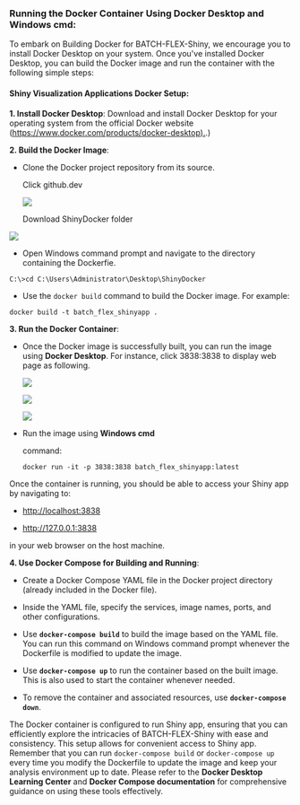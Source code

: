 ### **Running the Docker Container Using Docker Desktop and Windows cmd**:

To embark on Building Docker for BATCH-FLEX-Shiny, we encourage you to install Docker Desktop on your system. Once you've installed Docker Desktop, you can build the Docker image and run the container with the following simple steps:

#### **Shiny Visualization Applications Docker Setup:**

**1. Install Docker Desktop**: Download and install Docker Desktop for your operating system from the official Docker website ([https://www.docker.com/products/docker-desktop).](https://www.docker.com/products/docker-desktop).)

**2. Build the Docker Image**:

-   Clone the Docker project repository from its source.

    Click github.dev

    ![](https://github.com/shawlab-moffitt/BATCH-FLEX-ShinyApp/blob/main/ShinyDocker/BATCH-FLEX-Shiny%20Docker%20Desktop%20images_04.png?raw=true)

    Download ShinyDocker folder

![](https://github.com/shawlab-moffitt/BATCH-FLEX-ShinyApp/blob/main/ShinyDocker/BATCH-FLEX-Shiny%20Docker%20Desktop%20images_05.png?raw=true)

-   Open Windows command prompt and navigate to the directory containing the Dockerfie.

```         
C:\>cd C:\Users\Administrator\Desktop\ShinyDocker
```

-   Use the `docker build` command to build the Docker image. For example:

```         
docker build -t batch_flex_shinyapp .
```

**3. Run the Docker Container**:

-   Once the Docker image is successfully built, you can run the image using **Docker Desktop**. For instance, click 3838:3838 to display web page as following.

    ![](https://github.com/chingyaousf/Introduction-to-Building-Docker-for-BERLIN-Pipeline/blob/main/data/BATCH-FLEX-Shiny%20Docker%20Desktop%20images_01.png?raw=true)

    ![](https://github.com/chingyaousf/Introduction-to-Building-Docker-for-BERLIN-Pipeline/blob/main/data/BATCH-FLEX-Shiny%20Docker%20Desktop%20images_02.png?raw=true)

    ![](https://github.com/chingyaousf/Introduction-to-Building-Docker-for-BERLIN-Pipeline/blob/main/data/BATCH-FLEX-Shiny%20Docker%20Desktop%20images_03.png?raw=true)

-   Run the image using **Windows cmd**

    command:

    ```         
    docker run -it -p 3838:3838 batch_flex_shinyapp:latest
    ```

Once the container is running, you should be able to access your Shiny app by navigating to:

-   <http://localhost:3838>

-   <http://127.0.0.1:3838>

in your web browser on the host machine.

**4. Use Docker Compose for Building and Running**:

-   Create a Docker Compose YAML file in the Docker project directory (already included in the Docker file).

-   Inside the YAML file, specify the services, image names, ports, and other configurations.

-   Use **`docker-compose build`** to build the image based on the YAML file. You can run this command on Windows command prompt whenever the Dockerfile is modified to update the image.

-   Use **`docker-compose up`** to run the container based on the built image. This is also used to start the container whenever needed.

-   To remove the container and associated resources, use **`docker-compose down`**.

The Docker container is configured to run Shiny app, ensuring that you can efficiently explore the intricacies of BATCH-FLEX-Shiny with ease and consistency. This setup allows for convenient access to Shiny app. Remember that you can run `docker-compose build` or `docker-compose up` every time you modify the Dockerfile to update the image and keep your analysis environment up to date. Please refer to the **Docker Desktop Learning Center** and **Docker Compose documentation** for comprehensive guidance on using these tools effectively.
